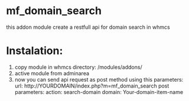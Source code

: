 # mf_domain_search
this addon module create a restfull api for domain search in whmcs

# Instalation:
1. copy module in whmcs directory: /modules/addons/
2. active module from adminarea
3. now you can send api request as post method using this parameters:
url: http://YOURDOMAIN/index.php?m=mf_domain_search
post parameters:
    action: search-domain
    domain: Your-domain-item-name
    
